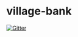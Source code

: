 # village-bank

[![Gitter](https://badges.gitter.im/Join%20Chat.svg)](https://gitter.im/huang-pan/village-bank?utm_source=badge&utm_medium=badge&utm_campaign=pr-badge&utm_content=badge)